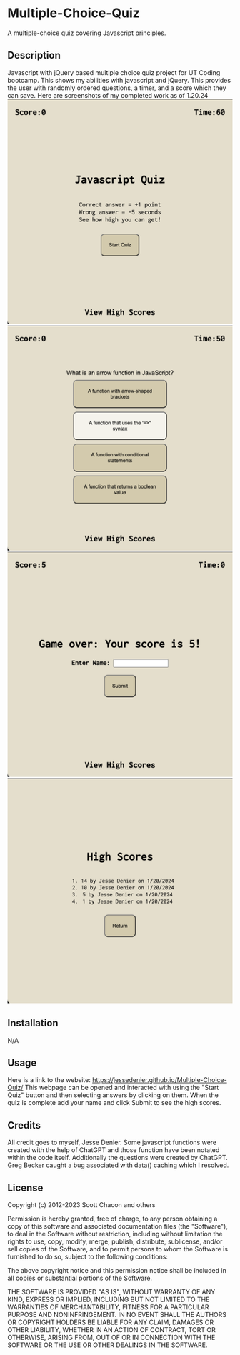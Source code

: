# Multiple-Choice-Quiz

A multiple-choice quiz covering Javascript principles.

## Description

Javascript with jQuery based multiple choice quiz project for UT Coding bootcamp. This shows my abilities with javascript and jQuery. This provides the user with randomly ordered questions, a timer, and a score which they can save.
Here are screenshots of my completed work as of 1.20.24
![Quiz Start](<assets/imgs/Quiz Start.png>)
![Quiz Question](<assets/imgs/Quiz Question.png>)
![Quiz End Form](<assets/imgs/Quiz End Form.png>)
![High Scores List](<assets/imgs/High Scores List.png>)

## Installation

N/A

## Usage

Here is a link to the website: https://jessedenier.github.io/Multiple-Choice-Quiz/
This webpage can be opened and interacted with using the "Start Quiz" button and then selecting answers by clicking on them. When the quiz is complete add your name and click Submit to see the high scores.

## Credits

All credit goes to myself, Jesse Denier. Some javascript functions were created with the help of ChatGPT and those function have been notated within the code itself. Additionally the questions were created by ChatGPT. Greg Becker caught a bug associated with data() caching which I resolved.

## License

Copyright (c) 2012-2023 Scott Chacon and others

Permission is hereby granted, free of charge, to any person obtaining
a copy of this software and associated documentation files (the
"Software"), to deal in the Software without restriction, including
without limitation the rights to use, copy, modify, merge, publish,
distribute, sublicense, and/or sell copies of the Software, and to
permit persons to whom the Software is furnished to do so, subject to
the following conditions:

The above copyright notice and this permission notice shall be
included in all copies or substantial portions of the Software.

THE SOFTWARE IS PROVIDED "AS IS", WITHOUT WARRANTY OF ANY KIND,
EXPRESS OR IMPLIED, INCLUDING BUT NOT LIMITED TO THE WARRANTIES OF
MERCHANTABILITY, FITNESS FOR A PARTICULAR PURPOSE AND
NONINFRINGEMENT. IN NO EVENT SHALL THE AUTHORS OR COPYRIGHT HOLDERS BE
LIABLE FOR ANY CLAIM, DAMAGES OR OTHER LIABILITY, WHETHER IN AN ACTION
OF CONTRACT, TORT OR OTHERWISE, ARISING FROM, OUT OF OR IN CONNECTION
WITH THE SOFTWARE OR THE USE OR OTHER DEALINGS IN THE SOFTWARE.

